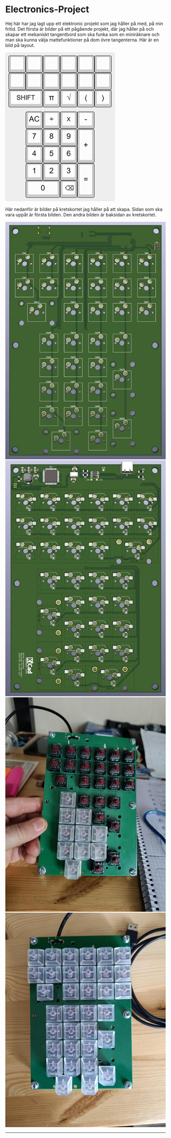 # Electronics-Project
Hej här har jag lagt upp ett elektronic projekt som jag håller på med, på min fritid.
Det första är bilder på ett pågående projekt, där jag håller på och skapar ett mekaniskt tangentbord
som ska funka som en miniräknare och man ska kunna välja mattefunktioner på dom övre tangenterna.
Här är en bild på layout.

![keyboard](images/keyboard-layout-02.png)

Här nedanför är bilder på kretskortet jag håller på att skapa. Sidan som ska vara uppåt är första bilden.
Den andra bilden är baksidan av kretskortet.

![keyboard](images/PCB-3D-05.JPG)
![keyboard](images/PCB-3D-06.JPG)
![keyboard](images/Prototyp-Mech-Keyboard-01.JPG)
![keyboard](images/Prototyp-Mech-Keyboard-02.JPG)

---

